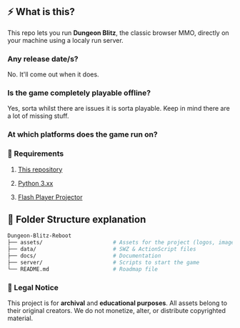 ## ⚡ What is this?

 This repo lets you run **Dungeon Blitz**, the classic browser MMO, directly on your machine using a localy run server. 

### Any release date/s?

No. It'll come out when it does.

### Is the game completely playable offline?

Yes, sorta whilst there are issues it is sorta playable. Keep in mind there are a lot of missing stuff.

### At which platforms does the game run on?

### 🧰 Requirements

1. [This repository](https://github.com/minesa-org/dungeon-blitz-reboot/archive/refs/heads/main.zip)
 
2. [Python 3.xx](https://python.org/downloads)

3. [Flash Player Projector](https://github.com/Grubsic/Adobe-Flash-Player-Debug-Downloads-Archive)

## 📁 Folder Structure explanation

```sh
Dungeon-Blitz-Reboot
├── assets/                      # Assets for the project (logos, images..)
├── data/                        # SWZ & ActionScript files
├── docs/                        # Documentation
├── server/                      # Scripts to start the game
└── README.md                    # Roadmap file
```

### 📜 Legal Notice

This project is for **archival** and **educational purposes**. All assets belong to their original creators. We do not monetize, alter, or distribute copyrighted material.
